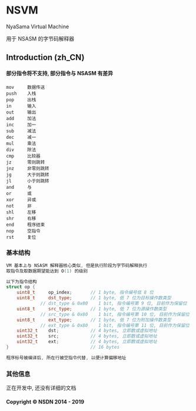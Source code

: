 # NSVM
NyaSama Virtual Machine

用于 NSASM 的字节码解释器
## Introduction (zh_CN)

#### 部分指令将不支持, 部分指令与 NSASM 有差异

```
mov     数据传送
push    入栈
pop     出栈
in      输入
out     输出
add     加法
inc     加一
sub     减法
dec     减一
mul     乘法
div     除法
cmp     比较器
jz      零则跳转
jnz     非零则跳转
jg      大于则跳转
jl      小于则跳转
and     与
or      或
xor     异或
not     非
shl     左移
shr     右移
end     程序结束
nop     空指令
rst     复位
```

### 基本结构

```cpp
VM 基本上与 NSASM 解释器核心类似, 但是执行阶段为字节码解释执行
取指令及取数据期望能达到 O(1) 的级别

以下为指令结构
struct op {
    uint8_t     op_index;       // 1 byte, 指令编号低 8 位
    uint8_t     dst_type;       // 1 byte, 低 7 位为目标操作数类型
             // dst_type & 0x80    1 bit, 指令编号第 9 位, 目前作为保留位
    uint8_t     src_type;       // 1 byte, 低 7 位为源操作数类型
             // src_type & 0x80    1 bit, 指令编号第 10 位, 目前作为保留位
    uint8_t     ext_type;       // 1 byte, 低 7 位为附加操作数类型
             // ext_type & 0x80    1 bit, 指令编号第 11 位, 目前作为保留位
    uint32_t    dst;            // 4 bytes, 立即数或虚拟地址
    uint32_t    src;            // 4 bytes, 立即数或虚拟地址
    uint32_t    ext;            // 4 bytes, 立即数或虚拟地址
}                               // 16 bytes

程序标号被编译后, 所在行被空指令代替, 以便计算偏移地址
```

### 其他信息

正在开发中, 还没有详细的文档

#### Copyright © NSDN 2014 - 2019
